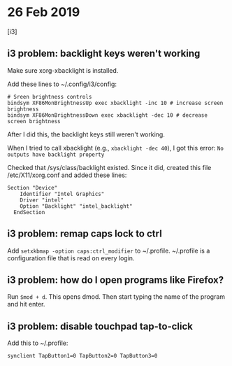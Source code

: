 # 26 Feb 2019

[i3]

## i3 problem: backlight keys weren't working

Make sure xorg-xbacklight is installed.

Add these lines to ~/.config/i3/config:

```
# Sreen brightness controls
bindsym XF86MonBrightnessUp exec xbacklight -inc 10 # increase screen brightness
bindsym XF86MonBrightnessDown exec xbacklight -dec 10 # decrease screen brightness
```

After I did this, the backlight keys still weren't working.

When I tried to call xbacklight (e.g., `xbacklight -dec 40`), I got this error:
`No outputs have backlight property`

Checked that /sys/class/backlight existed.
Since it did, created this file /etc/X11/xorg.conf and added these lines:

```
Section "Device"
    Identifier "Intel Graphics"
    Driver "intel"
    Option "Backlight" "intel_backlight"
  EndSection
```

## i3 problem: remap caps lock to ctrl

Add `setxkbmap -option caps:ctrl_modifier` to ~/.profile.
~/.profile is a configuration file that is read on every login.

## i3 problem: how do I open programs like Firefox?

Run `$mod + d`.
This opens dmod.
Then start typing the name of the program and hit enter.

## i3 problem: disable touchpad tap-to-click

Add this to ~/.profile:

```
synclient TapButton1=0 TapButton2=0 TapButton3=0
```
